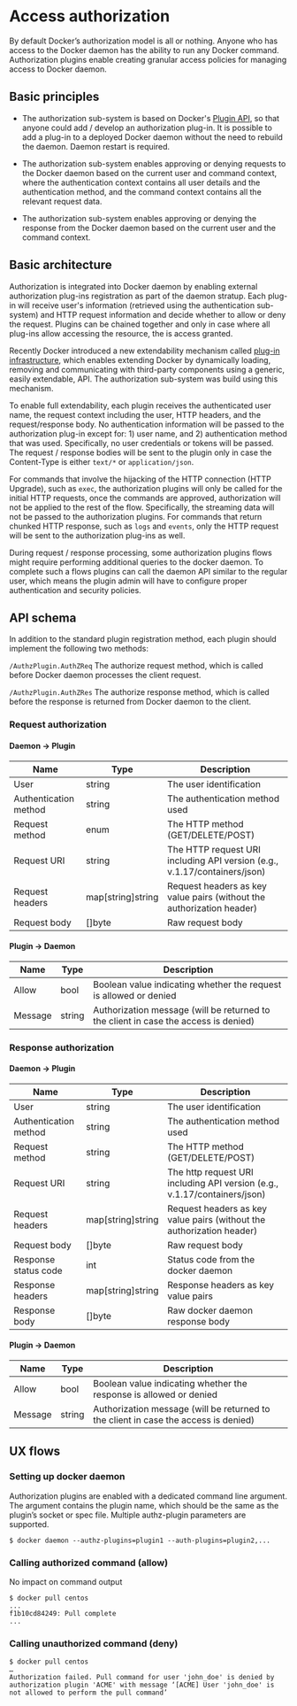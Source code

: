 <!--[metadata]>
+++
title = "Access authorization plugin"
description = "How to create authorization plugins to manage access control to your Docker daemon."
keywords = ["security, authorization, authentication, docker, documentation, plugin, extend"]
[menu.main]
parent = "mn_extend"
weight = -1
+++
<![end-metadata]-->


# Access authorization

By default Docker’s authorization model is all or nothing. Anyone who has access to the Docker daemon has the ability to run any Docker command. Authorization plugins enable creating granular access policies for managing access to Docker daemon. 

## Basic principles

* The authorization sub-system is based on Docker's [Plugin API](http://docs.docker.com/engine/extend/plugin_api), so that anyone could add / develop an authorization plug-in. It is possible to add a plug-in to a deployed Docker daemon without the need to rebuild the daemon. Daemon restart is required.

* The authorization sub-system enables approving or denying requests to the Docker daemon based on the current user and command context, where the authentication context contains all user details and the authentication method, and the command context contains all the relevant request data.

* The authorization sub-system enables approving or denying the response from the Docker daemon based on the current user and the command context.

## Basic architecture

Authorization is integrated into Docker daemon by enabling external authorization plug-ins registration as part of the daemon stratup. Each plug-in will receive user's information (retrieved using the authentication sub-system) and HTTP request information and decide whether to allow or deny the request. Plugins can be chained together and only in case where all plug-ins allow accessing the resource, the is access granted. 

Recently Docker introduced a new extendability mechanism called [plug-in infrastructure](http://docs.docker.com/engine/extend/plugin_api), which enables extending Docker by dynamically loading, removing and communicating with third-party components using a generic, easily extendable, API. The authorization sub-system was build using this mechanism. 

To enable full extendability, each plugin receives the authenticated user name, the request context including the user, HTTP headers, and the request/response body. No authentication information will be passed to the authorization plug-in except for: 1) user name, and  2) authentication method that was used. Specifically, no user credentials or tokens will be passed. The request / response bodies will be sent to the plugin only in case the Content-Type is either `text/*` or `application/json`.

For commands that involve the hijacking of the HTTP connection (HTTP Upgrade), such as `exec`, the authorization plugins will only be called for the initial HTTP requests, once the commands are approved, authorization will not be applied to the rest of the flow. Specifically, the streaming data will not be passed to the authorization plugins. For commands that return chunked HTTP response, such as `logs` and `events`, only the HTTP request will be sent to the authorization plug-ins as well. 

During request / response processing, some authorization plugins flows might require performing additional queries to the docker daemon. To complete such a flows plugins can call the daemon API similar to the regular user, which means the plugin admin will have to configure proper authentication and security policies.

## API schema

In addition to the standard plugin registration method, each plugin should implement the following two methods:

`/AuthzPlugin.AuthZReq` The authorize request method, which is called before Docker daemon processes the client request. 

`/AuthzPlugin.AuthZRes` The authorize response method, which is called before the response is returned from Docker daemon to the client. 


### Request authorization 
#### Daemon -> Plugin

Name                   | Type              | Description
-----------------------|-------------------|-------------------------------------------------------
User                   | string            | The user identification
Authentication method  | string            | The authentication method used
Request method         | enum              | The HTTP method (GET/DELETE/POST)
Request URI            | string            | The HTTP request URI including API version (e.g., v.1.17/containers/json)
Request headers        | map[string]string | Request headers as key value pairs (without the authorization header)
Request body           | []byte            | Raw request body


#### Plugin -> Daemon

Name    | Type   | Description
--------|--------|----------------------------------------------------------------------------------
Allow   | bool   | Boolean value indicating whether the request is allowed or denied
Message | string | Authorization message (will be returned to the client in case the access is denied)

### Response authorization 
#### Daemon -> Plugin


Name                    | Type              | Description
----------------------- |------------------ |----------------------------------------------------
User                    | string            | The user identification
Authentication method   | string            | The authentication method used
Request method          | string            | The HTTP method (GET/DELETE/POST)
Request URI             | string            | The http request URI including API version (e.g., v.1.17/containers/json)
Request headers         | map[string]string | Request headers as key value pairs (without the authorization header)
Request body            | []byte            | Raw request body
Response status code    | int               | Status code from the docker daemon
Response headers        | map[string]string | Response headers as key value pairs
Response body           | []byte            | Raw docker daemon response body


#### Plugin -> Daemon

Name    | Type   | Description
--------|--------|----------------------------------------------------------------------------------
Allow   | bool   | Boolean value indicating whether the response is allowed or denied
Message | string | Authorization message (will be returned to the client in case the access is denied)

## UX flows

### Setting up docker daemon 

Authorization plugins are enabled with a dedicated command line argument. The argument contains the plugin name, which should be the same as the plugin’s socket or spec file.
Multiple authz-plugin parameters are supported.
```
$ docker daemon --authz-plugins=plugin1 --auth-plugins=plugin2,...
```

### Calling authorized command (allow)

No impact on command output
```
$ docker pull centos
...
f1b10cd84249: Pull complete 
...
```

### Calling unauthorized command (deny)

```
$ docker pull centos
…
Authorization failed. Pull command for user 'john_doe' is denied by authorization plugin 'ACME' with message ‘[ACME] User 'john_doe' is not allowed to perform the pull command’
```




